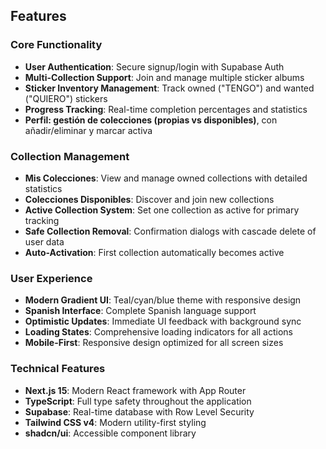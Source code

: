 ## Features

### Core Functionality

- **User Authentication**: Secure signup/login with Supabase Auth
- **Multi-Collection Support**: Join and manage multiple sticker albums
- **Sticker Inventory Management**: Track owned ("TENGO") and wanted ("QUIERO") stickers
- **Progress Tracking**: Real-time completion percentages and statistics
- **Perfil: gestión de colecciones (propias vs disponibles)**, con añadir/eliminar y marcar activa

### Collection Management

- **Mis Colecciones**: View and manage owned collections with detailed statistics
- **Colecciones Disponibles**: Discover and join new collections
- **Active Collection System**: Set one collection as active for primary tracking
- **Safe Collection Removal**: Confirmation dialogs with cascade delete of user data
- **Auto-Activation**: First collection automatically becomes active

### User Experience

- **Modern Gradient UI**: Teal/cyan/blue theme with responsive design
- **Spanish Interface**: Complete Spanish language support
- **Optimistic Updates**: Immediate UI feedback with background sync
- **Loading States**: Comprehensive loading indicators for all actions
- **Mobile-First**: Responsive design optimized for all screen sizes

### Technical Features

- **Next.js 15**: Modern React framework with App Router
- **TypeScript**: Full type safety throughout the application
- **Supabase**: Real-time database with Row Level Security
- **Tailwind CSS v4**: Modern utility-first styling
- **shadcn/ui**: Accessible component library
